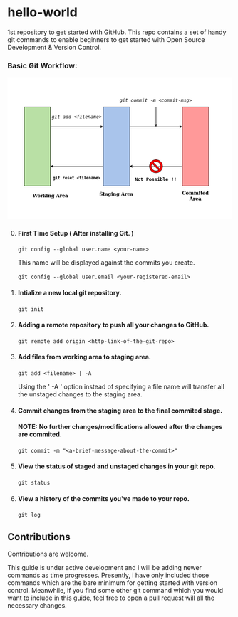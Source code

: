 # hello-world
1st repository to get started with GitHub. This repo contains a set of handy git commands to enable beginners to get started with Open Source Development & Version Control.

### Basic Git Workflow:

![](docs/png/GitFlow.png)

0. #### First Time Setup ( After installing Git. )

    `git config --global user.name <your-name>`

     This name will be displayed against the commits you create.

    `git config --global user.email <your-registered-email>`

1. #### Intialize a new local git repository.

   `git init`

2. #### Adding a remote repository to push all your changes to GitHub.
    `git remote add origin <http-link-of-the-git-repo>`

3. #### Add files from working area to staging area.

    `git add <filename> | -A`

    Using the ' -A ' option instead of specifying a file name will transfer all the unstaged changes to the staging area.

4. #### Commit changes from the staging area to the final commited stage.

    #### NOTE: No further changes/modifications allowed after the changes are commited. 

    `git commit -m "<a-brief-message-about-the-commit>"`

5. #### View the status of staged and unstaged changes in your git repo.

    `git status`

6. #### View a history of the commits you've made to your repo.

    `git log`


## Contributions

Contributions are welcome.

This guide is under active development and i will be adding newer commands as time progresses. Presently, i have only included those commands which are the bare minimum for getting started with version control. Meanwhile, if you find some other git command which you would want to include in this guide, feel free to open a pull request will all the necessary changes.

